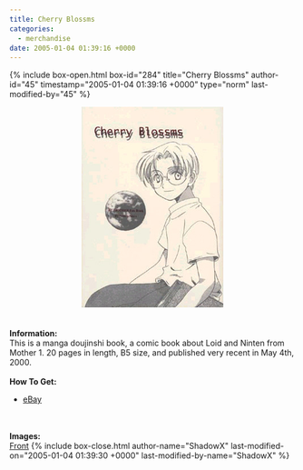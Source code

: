 ```yaml
---
title: Cherry Blossms
categories:
  - merchandise
date: 2005-01-04 01:39:16 +0000
---
```

{% include box-open.html box-id="284" title="Cherry Blossms" author-id="45" timestamp="2005-01-04 01:39:16 +0000" type="norm" last-modified-by="45" %}
	<center>
	<img src="/merchandise/images/blossm_title.jpg" border="0" alt="Cherry Blossms" />
	</center>
	<br /><br />
	<b>Information:</b>
	<br />
	This is a manga doujinshi book, a comic book about Loid and Ninten from
	Mother 1.  20 pages in length, B5 size, and published very recent in May 4th, 2000.
	<br /><br />
	<b>How To Get:</b>
	<br />
	<ul>
	<li><a href="http://www.ebay.com">eBay</a></li>
	</ul>
	<br /><br />
	<b>Images:</b>
	<br />
	<a href="/merchandise/images/blossm1.jpg">Front</a>
{% include box-close.html author-name="ShadowX" last-modified-on="2005-01-04 01:39:30 +0000" last-modified-by-name="ShadowX" %}

